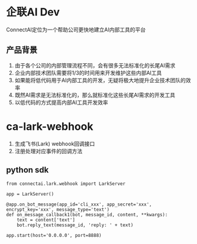 # 企联AI Dev

ConnectAI定位为一个帮助公司更快地建立AI内部工具的平台


## 产品背景

1. 由于各个公司的内部管理流程不同，会有很多无法标准化的长尾AI需求
2. 企业内部技术团队需要将1/3的时间用来开发维护这些内部AI工具
3. 如果能将低代码用于AI内部工具的开发，无疑将极大地提升企业技术团队的效率
4. 既然AI需求是无法标准化的，那么就标准化这些长尾AI需求的开发工具
5. 以低代码的方式提高内部AI工具开发效率


# ca-lark-webhook

1. 生成飞书(Lark) webhook回调接口
2. 注册处理对应事件的回调方法


## python sdk
```
from connectai.lark.webhook import LarkServer

app = LarkServer()

@app.on_bot_message(app_id='cli_xxx', app_secret='xxx', encrypt_key='xxx', message_type='text')
def on_message_callback1(bot, message_id, content, **kwargs):
    text = content['text']
    bot.reply_text(message_id, 'reply: ' + text)

app.start(host='0.0.0.0', port=8888)
```
